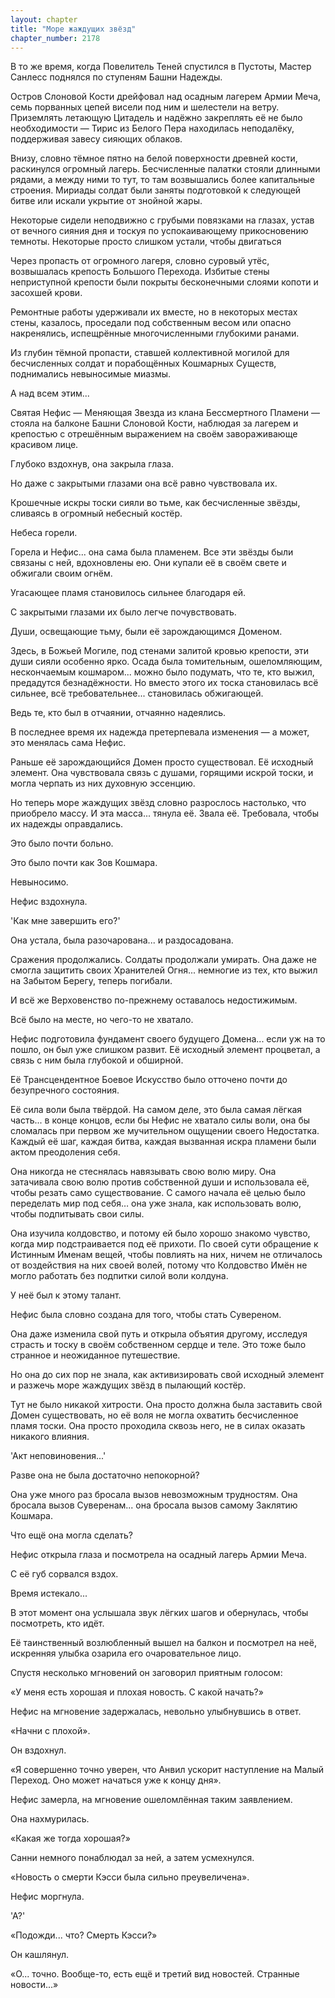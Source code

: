 ```yaml
---
layout: chapter
title: "Море жаждущих звёзд"
chapter_number: 2178
---
```




В то же время, когда Повелитель Теней спустился в Пустоты, Мастер Санлесс поднялся по ступеням Башни Надежды.

Остров Слоновой Кости дрейфовал над осадным лагерем Армии Меча, семь порванных цепей висели под ним и шелестели на ветру. Приземлять летающую Цитадель и надёжно закреплять её не было необходимости — Тирис из Белого Пера находилась неподалёку, поддерживая завесу сияющих облаков.

Внизу, словно тёмное пятно на белой поверхности древней кости, раскинулся огромный лагерь. Бесчисленные палатки стояли длинными рядами, а между ними то тут, то там возвышались более капитальные строения. Мириады солдат были заняты подготовкой к следующей битве или искали укрытие от знойной жары.

Некоторые сидели неподвижно с грубыми повязками на глазах, устав от вечного сияния дня и тоскуя по успокаивающему прикосновению темноты. Некоторые просто слишком устали, чтобы двигаться

Через пропасть от огромного лагеря, словно суровый утёс, возвышалась крепость Большого Перехода. Избитые стены неприступной крепости были покрыты бесконечными слоями копоти и засохшей крови.

Ремонтные работы удерживали их вместе, но в некоторых местах стены, казалось, проседали под собственным весом или опасно накренялись, испещрённые многочисленными глубокими ранами.

Из глубин тёмной пропасти, ставшей коллективной могилой для бесчисленных солдат и порабощённых Кошмарных Существ, поднимались невыносимые миазмы.

А над всем этим...

Святая Нефис — Меняющая Звезда из клана Бессмертного Пламени — стояла на балконе Башни Слоновой Кости, наблюдая за лагерем и крепостью с отрешённым выражением на своём завораживающе красивом лице.

Глубоко вздохнув, она закрыла глаза.

Но даже с закрытыми глазами она всё равно чувствовала их.

Крошечные искры тоски сияли во тьме, как бесчисленные звёзды, сливаясь в огромный небесный костёр.

Небеса горели.

Горела и Нефис... она сама была пламенем. Все эти звёзды были связаны с ней, вдохновлены ею. Они купали её в своём свете и обжигали своим огнём.

Угасающее пламя становилось сильнее благодаря ей.

С закрытыми глазами их было легче почувствовать.

Души, освещающие тьму, были её зарождающимся Доменом.

Здесь, в Божьей Могиле, под стенами залитой кровью крепости, эти души сияли особенно ярко. Осада была томительным, ошеломляющим, нескончаемым кошмаром... можно было подумать, что те, кто выжил, предадутся безнадёжности. Но вместо этого их тоска становилась всё сильнее, всё требовательнее... становилась обжигающей.

Ведь те, кто был в отчаянии, отчаянно надеялись.

В последнее время их надежда претерпевала изменения — а может, это менялась сама Нефис.

Раньше её зарождающийся Домен просто существовал. Её исходный элемент. Она чувствовала связь с душами, горящими искрой тоски, и могла черпать из них духовную эссенцию.

Но теперь море жаждущих звёзд словно разрослось настолько, что приобрело массу. И эта масса... тянула её. Звала её. Требовала, чтобы их надежды оправдались.

Это было почти больно.

Это было почти как Зов Кошмара.

Невыносимо.

Нефис вздохнула.

'Как мне завершить его?'

Она устала, была разочарована... и раздосадована.

Сражения продолжались. Солдаты продолжали умирать. Она даже не смогла защитить своих Хранителей Огня... немногие из тех, кто выжил на Забытом Берегу, теперь погибали.

И всё же Верховенство по-прежнему оставалось недостижимым.

Всё было на месте, но чего-то не хватало.

Нефис подготовила фундамент своего будущего Домена... если уж на то пошло, он был уже слишком развит. Её исходный элемент процветал, а связь с ним была глубокой и обширной.

Её Трансцендентное Боевое Искусство было отточено почти до безупречного состояния.

Её сила воли была твёрдой. На самом деле, это была самая лёгкая часть... в конце концов, если бы Нефис не хватало силы воли, она бы сломалась при первом же мучительном ощущении своего Недостатка. Каждый её шаг, каждая битва, каждая вызванная искра пламени были актом преодоления себя.

Она никогда не стеснялась навязывать свою волю миру. Она затачивала свою волю против собственной души и использовала её, чтобы резать само существование. С самого начала её целью было переделать мир под себя… она уже знала, как использовать волю, чтобы подпитывать свои силы.

Она изучила колдовство, и потому ей было хорошо знакомо чувство, когда мир подстраивается под её прихоти. По своей сути обращение к Истинным Именам вещей, чтобы повлиять на них, ничем не отличалось от воздействия на них своей волей, потому что Колдовство Имён не могло работать без подпитки силой воли колдуна.

У неё был к этому талант.

Нефис была словно создана для того, чтобы стать Сувереном.

Она даже изменила свой путь и открыла объятия другому, исследуя страсть и тоску в своём собственном сердце и теле. Это тоже было странное и неожиданное путешествие.

Но она до сих пор не знала, как активизировать свой исходный элемент и разжечь море жаждущих звёзд в пылающий костёр.

Тут не было никакой хитрости. Она просто должна была заставить свой Домен существовать, но её воля не могла охватить бесчисленное пламя тоски. Она просто проходила сквозь него, не в силах оказать никакого влияния.

'Акт неповиновения...'

Разве она не была достаточно непокорной?

Она уже много раз бросала вызов невозможным трудностям. Она бросала вызов Суверенам... она бросала вызов самому Заклятию Кошмара.

Что ещё она могла сделать?

Нефис открыла глаза и посмотрела на осадный лагерь Армии Меча.

С её губ сорвался вздох.

Время истекало...

В этот момент она услышала звук лёгких шагов и обернулась, чтобы посмотреть, кто идёт.

Её таинственный возлюбленный вышел на балкон и посмотрел на неё, искренняя улыбка озарила его очаровательное лицо.

Спустя несколько мгновений он заговорил приятным голосом:

«У меня есть хорошая и плохая новость. С какой начать?»

Нефис на мгновение задержалась, невольно улыбнувшись в ответ.

«Начни с плохой».

Он вздохнул.

«Я совершенно точно уверен, что Анвил ускорит наступление на Малый Переход. Оно может начаться уже к концу дня».

Нефис замерла, на мгновение ошеломлённая таким заявлением.

Она нахмурилась.

«Какая же тогда хорошая?»

Санни немного понаблюдал за ней, а затем усмехнулся.

«Новость о смерти Кэсси была сильно преувеличена».

Нефис моргнула.

'А?'

«Подожди... что? Смерть Кэсси?»

Он кашлянул.

«О... точно. Вообще-то, есть ещё и третий вид новостей. Странные новости...»

